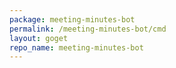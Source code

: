 ```yaml
---
package: meeting-minutes-bot
permalink: /meeting-minutes-bot/cmd
layout: goget
repo_name: meeting-minutes-bot
---
```

